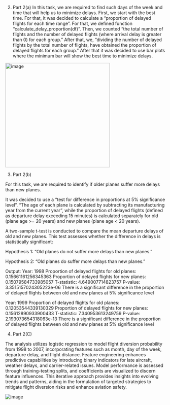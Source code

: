 2.	Part 2(a) 
In this task, we are required to find such days of the week and time that will help us to minimize delays. 
First, we start with the best time. For that, it was decided to calculate a “proportion of delayed flights for each time range”. For that, we defined function “calculate_delay_proportion(df)”. Then, we counted “the total number of flights and the number of delayed flights (where arrival delay is greater than 0) for each group.” After that, we, “dividing the number of delayed flights by the total number of flights, have obtained the proportion of delayed flights for each group.” After that it was decided to use bar plots where the minimum bar will show the best time to minimize 
delays. 
<img width="329" alt="image" src="https://github.com/puper26/Flights-analysis/assets/47867006/1fea7690-0998-413b-ac77-4837b3c69780">

3.	Part 2(b)

For this task, we are required to identify if older planes suffer more delays than new planes. 

It was decided to use a “test for difference in proportions at 5% significance level”. “The age of each plane is calculated by subtracting its manufacturing year from the current year”, while the proportion of delayed flights (defined as departure delay exceeding 15 minutes) is calculated separately for old (plane age >= 20 years) and new planes (plane age < 20 years). 

A two-sample t-test is conducted to compare the mean departure delays of old and new planes. This test assesses whether the difference in delays is statistically significant: 

Hypothesis 1: “Old planes do not suffer more delays than new planes.”

Hypothesis 2: “Old planes do suffer more delays than new planes.”

Output: 
Year: 1998
Proportion of delayed flights for old planes: 0.15661161256345363
Proportion of delayed flights for new planes: 0.15079584733985057
T-statistic: 4.649007714823757
P-value: 3.3515157024305223e-06
There is a significant difference in the proportion of delayed flights between old and new planes at 5% significance level

Year: 1999
Proportion of delayed flights for old planes: 0.12053544339130329
Proportion of delayed flights for new planes: 0.15612890933900433
T-statistic: 7.340953613249759
P-value: 2.193073654318063e-13
There is a significant difference in the proportion of delayed flights between old and new planes at 5% significance level

4.	Part 2(C) 

The analysis utilizes logistic regression to model flight diversion probability from 1998 to 2007, incorporating features such as month, day of the week, departure delay, and flight distance. Feature engineering enhances predictive capabilities by introducing binary indicators for late aircraft, weather delays, and carrier-related issues. Model performance is assessed through training-testing splits, and coefficients are visualized to discern feature influences. This iterative approach provides insights into evolving trends and patterns, aiding in the formulation of targeted strategies to mitigate flight diversion risks and enhance aviation safety.
 
![image](https://github.com/puper26/Flights-analysis/assets/47867006/cc9c8e8c-8720-4bff-94f5-84490eeae4b9)
